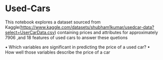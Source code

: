 # Used-Cars
This notebook explores a dataset sourced from Kaggle(https://www.kaggle.com/datasets/shubham1kumar/usedcar-data?select=UserCarData.csv) containing prices and attributes for approximately 7906 ,and 18 features of used cars to answer these quetions

•	Which variables are significant in predicting the price of a used car?
•	How well those variables describe the price of a car

